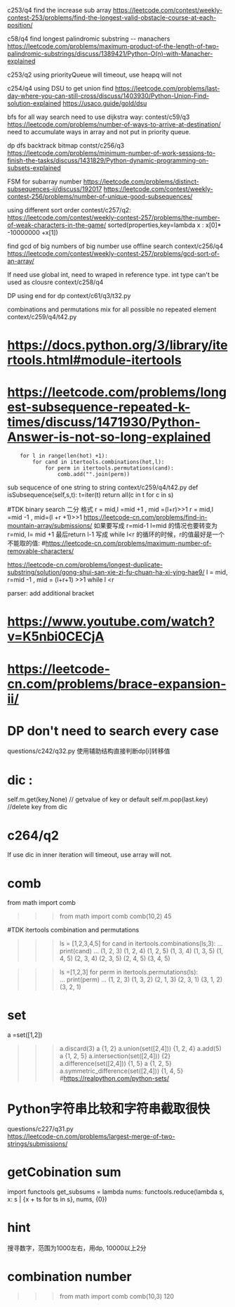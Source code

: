 c253/q4 find the increase sub array
https://leetcode.com/contest/weekly-contest-253/problems/find-the-longest-valid-obstacle-course-at-each-position/

c58/q4 find longest palindromic substring -- manachers
https://leetcode.com/problems/maximum-product-of-the-length-of-two-palindromic-substrings/discuss/1389421/Python-O(n)-with-Manacher-explained

c253/q2 using priorityQueue will timeout, use heapq will not

c254/q4 using DSU to get union find https://leetcode.com/problems/last-day-where-you-can-still-cross/discuss/1403930/Python-Union-Find-solution-explained
https://usaco.guide/gold/dsu


bfs for all way search need to use dijkstra way:
contest/c59/q3 https://leetcode.com/problems/number-of-ways-to-arrive-at-destination/
need to accumulate ways in array and not put in priority queue. 


dp dfs backtrack bitmap
contst/c256/q3 https://leetcode.com/problems/minimum-number-of-work-sessions-to-finish-the-tasks/discuss/1431829/Python-dynamic-programming-on-subsets-explained

FSM for subarray number https://leetcode.com/problems/distinct-subsequences-ii/discuss/192017
https://leetcode.com/contest/weekly-contest-256/problems/number-of-unique-good-subsequences/


using different sort order contest/c257/q2:
https://leetcode.com/contest/weekly-contest-257/problems/the-number-of-weak-characters-in-the-game/
sorted(properties,key=lambda x : x[0]* -10000000 +x[1])


find gcd of big numbers of big number use offline search 
context/c256/q4 https://leetcode.com/contest/weekly-contest-257/problems/gcd-sort-of-an-array/

If need use global int, need to wraped in reference type. int type can't be used as clousre
context/c258/q4 


DP using end for dp context/c61/q3/t32.py

combinations and permutations mix for all possible no repeated element context/c259/q4/t42.py
# https://docs.python.org/3/library/itertools.html#module-itertools
# https://leetcode.com/problems/longest-subsequence-repeated-k-times/discuss/1471930/Python-Answer-is-not-so-long-explained
        for l in range(len(hot) +1):
            for cand in itertools.combinations(hot,l):
                for perm in itertools.permutations(cand):
                    comb.add("".join(perm))
sub sequcence of one string to string context/c259/q4/t42.py
    def isSubsequence(self,s,t):
        t=iter(t)
        return all(c in t for c in s)


#TDK binary search 二分 格式
r = mid,l =mid +1 , mid =(l+r)>>1
r = mid,l =mid -1 , mid=(l +r +1)>>1
https://leetcode-cn.com/problems/find-in-mountain-array/submissions/
如果要写成
r=mid-1 l=mid 的情况也要转变为 r=mid, l= mid +1  最后return l-1
写成 while l<r 的循环的时候，r的值最好是一个不能取的值:  #https://leetcode-cn.com/problems/maximum-number-of-removable-characters/

https://leetcode-cn.com/problems/longest-duplicate-substring/solution/gong-shui-san-xie-zi-fu-chuan-ha-xi-ying-hae9/
l = mid, r=mid -1  , mid = (l+r+1) >>1  while l <r  


parser:
add additional bracket 
# https://www.youtube.com/watch?v=K5nbi0CECjA
# https://leetcode-cn.com/problems/brace-expansion-ii/ 


# DP don't need to search every case 
questions/c242/q32.py 使用辅助结构直接判断dp[i]转移值


# dic :

 self.m.get(key,None) // getvalue of key or default 
 self.m.pop(last.key)  //delete key from dic

# c264/q2
If use dic in inner iteration will timeout, use array will not.

# comb 
from math import comb
>>> from math import comb
>>> comb(10,2)
45

#TDK itertools  combination and  permutations
>>> ls = [1,2,3,4,5] 
>>> for cand in itertools.combinations(ls,3):
...     print(cand)
... 
(1, 2, 3)
(1, 2, 4)
(1, 2, 5)
(1, 3, 4)
(1, 3, 5)
(1, 4, 5)
(2, 3, 4)
(2, 3, 5)
(2, 4, 5)
(3, 4, 5)

>>> ls =[1,2,3]
>>> for perm in itertools.permutations(ls):   
...     print(perm)
... 
(1, 2, 3)
(1, 3, 2)
(2, 1, 3)
(2, 3, 1)
(3, 1, 2)
(3, 2, 1)

# set
a =set([1,2])
>>> a.discard(3)
>>> a
{1, 2}
>>> a.union(set([2,4]))
{1, 2, 4}
>>> a.add(5)   
>>> a
{1, 2, 5}
>>> a.intersection(set([2,4])) 
{2}
>>> a.difference(set([2,4]))
{1, 5}
>>> a
{1, 2, 5}
>>> a.symmetric_difference(set([2,4]))
{1, 4, 5}
#https://realpython.com/python-sets/

# Python字符串比较和字符串截取很快
questions/c227/q31.py  
https://leetcode-cn.com/problems/largest-merge-of-two-strings/submissions/

# getCobination sum
import functools
get_subsums = lambda nums: functools.reduce(lambda s, x: s | {x + ts for ts in s}, nums, {0})


# hint 
搜寻数字，范围为1000左右，用dp, 10000以上2分

# combination number
>>> from math import comb
>>> comb(10,3)
120